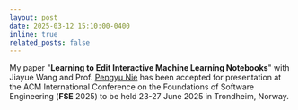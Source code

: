```yaml
---
layout: post
date: 2025-03-12 15:10:00-0400
inline: true
related_posts: false
---
```

My paper "**Learning to Edit Interactive Machine Learning Notebooks**" with Jiayue Wang and Prof. [Pengyu Nie](https://pengyunie.github.io/) has been accepted for presentation at the ACM International Conference on the Foundations of Software Engineering (**FSE** 2025) to be held 23-27 June 2025 in Trondheim, Norway.
